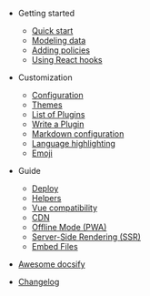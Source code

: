 -   Getting started

    -   [Quick start](quickstart.md)
    -   [Modeling data](modeling-data.md)
    -   [Adding policies](adding-policies.md)
    -   [Using React hooks](using-react-hooks.md)

-   Customization

    -   [Configuration](configuration.md)
    -   [Themes](themes.md)
    -   [List of Plugins](plugins.md)
    -   [Write a Plugin](write-a-plugin.md)
    -   [Markdown configuration](markdown.md)
    -   [Language highlighting](language-highlight.md)
    -   [Emoji](emoji.md)

-   Guide

    -   [Deploy](deploy.md)
    -   [Helpers](helpers.md)
    -   [Vue compatibility](vue.md)
    -   [CDN](cdn.md)
    -   [Offline Mode (PWA)](pwa.md)
    -   [Server-Side Rendering (SSR)](ssr.md)
    -   [Embed Files](embed-files.md)

-   [Awesome docsify](awesome.md)
-   [Changelog](changelog.md)
